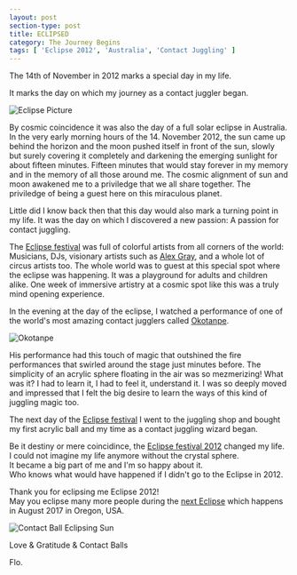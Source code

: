 ```yaml
---
layout: post
section-type: post
title: ECLIPSED
category: The Journey Begins
tags: [ 'Eclipse 2012', 'Australia', 'Contact Juggling' ]
---
```


The 14th of November in 2012 marks a special day in my life.

It marks the day on which my journey as a contact juggler began.

![Eclipse Picture](/images/image.jpg "Eclipse 2012")

By cosmic coincidence it was also the day of a full solar
eclipse in Australia.<br/>In the very early morning hours of the 14.
November 2012, the sun came up behind the horizon and the moon pushed
itself in front of the sun, slowly but surely covering it completely and
darkening the emerging sunlight for about fifteen minutes.  Fifteen
minutes that would stay forever in my memory and in the memory of all
those around me. The cosmic alignment of sun and moon awakened me to a
priviledge that we all share together. The priviledge of being a guest
here on this miraculous planet.

Little did I know back then that this day would also mark a turning
point in my life. It was the day on which I discovered a new passion:
A passion for contact juggling.

The [Eclipse festival](http://address "title") was full of colorful
artists from all corners of the world: Musicians, DJs, visionary artists
such as [Alex Gray](http://alexgray.com "Alex Gray"), and a whole lot of
circus artists too.
The whole world was to guest at this special spot where the eclipse was happening. 
It was a playground for adults and children alike.
One week of immersive artistry at a cosmic spot like this was a
truly mind opening experience.

In the evening at the day of the eclipse, I watched a performance of one
of the world's most amazing contact jugglers called [Okotanpe](http://okotanpe.com "Okotanpe").

![Okotanpe](/thefilthywizard/img/okotanpe.jpg "Okotanpe")

His performance had this touch of magic that outshined the fire
performances that swirled around the stage just minutes before.  The
simplicity of an acrylic sphere floating in the air was
so mezmerizing! What was it? I had to learn it, I had to feel it,
understand it. I was so deeply moved and impressed that I felt the big
desire to learn the ways of this kind of juggling magic too.

The next day of the [Eclipse festival](http://address "title") I went
to the juggling shop and bought my first acrylic ball and my time as a
contact juggling wizard began.

Be it destiny or mere coincidince, the [Eclipse festival 2012](http://address "title") changed my life.<br/>
I could not imagine my life anymore without the crystal sphere.<br/>
It became a big part of me and I'm so happy about it.<br/>
Who knows what would have happened if I didn't go to the Eclipse in
2012.

Thank you for eclipsing me Eclipse 2012!<br/>
May you eclipse many more people during the [next Eclipse](http://address
"title") which happens in August 2017 in Oregon, USA.

![Contact Ball Eclipsing Sun](/thefilthywizard/img/contact_ball_eclipsing_sun.jpg "Sun Eclipsed With An Acrylic Ball")

Love & Gratitude & Contact Balls

Flo.
